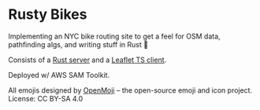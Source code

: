# Rusty Bikes

Implementing an NYC bike routing site to get a feel for OSM data, pathfinding algs, and writing stuff in Rust :crab:

Consists of a [Rust server](./services/README.md) and a [Leaflet TS client](./client/README.md).

Deployed w/ AWS SAM Toolkit.

All emojis designed by [OpenMoji](https://openmoji.org/) – the open-source emoji and icon project. License: CC BY-SA 4.0
